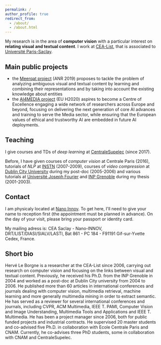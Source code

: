 ```yaml
---
permalink: /
author_profile: true
redirect_from: 
  - /about/
  - /about.html
---
```


My research is in the area of **computer vision** with a particular interest on **relating visual and textual content**. I work at [CEA-List](https://list.cea.fr/en/), that is associated to [Université Paris-Saclay](https://www.universite-paris-saclay.fr/en).

## Main public projects
* the [Meerqat project](https://www.meerqat.fr/) (ANR 2019) proposes to tackle the problem of analyzing ambiguous visual and textual content by learning and combining their representations and by taking into account the existing knowledge about entities
* the [AI4MEDIA project](https://www.ai4media.eu/) (EU H2020) aspires to become a Centre of Excellence engaging a wide network of researchers across Europe and beyond, focusing on delivering the next generation of core AI advances and training to serve the Media sector, while ensuring that the European values of ethical and trustworthy AI are embedded in future AI deployments.

## Teaching
I give courses and TDs of *deep learning* at [CentraleSupelec](https://www.centralesupelec.fr/) (since 2017). 


Before, I have given courses of *computer vision* at Centrale Paris (2016), tutorials of *NLP* at [INSTN](https://instn.cea.fr/en/) (2007-2009), courses of *video compression* at [Dublin City University](https://www.dcu.ie/) during my post-doc (2005-2006) and various tutorials at [Université Joseph Fourier](https://www.univ-grenoble-alpes.fr/) and [INP Grenoble](https://www.grenoble-inp.fr/en) during my thesis (2001-2003).

## Contact 
I am physicaly located at [Nano Innov](https://list.cea.fr/app/uploads/2022/04/Coming_to_Nano_INNOV.pdf). To get here, I'll need to give your name to reception first (the appointment must be planned in advance). On the day of your visit, please bring your passport or identity card. 

My mailing adress is: CEA Saclay - Nano-INNOV, DRT/LIST/DIASI/SIALV/LASTI, Bat 861 - PC 184 - F91191 Gif-sur-Yvette Cedex, France.

## Short bio
Hervé Le Borgne is a researcher at the CEA-List since 2006, carrying out research on computer vision and focusing on the links between visual and textual content. Previously, he received his Ph.D. from the INP Grenoble in 2004 and worked as a post-doc at Dublin City university from 2004 to 2006. He published more than 60 articles in international conferences and journals dealing with computer vision, multimedia retrieval, machine learning and more generally multimedia mining in order to extract semantic. He has served as a reviewer for several international conferences and journals, including CVPR, ACM Multimedia, IEEE T. PAMI, Computer Vision and Image Understanding, Multimedia Tools and Applications and IEEE T. Multimedia. He has been a project manager since 2006, both for public funded projects and industrial contracts. He supervised 20 master students and co-advised five Ph.D. in collaboration with Ecole Centrale Paris and CNAM. Currently, he co-advises three PhD students, some in collaboration with CNAM and CentraleSupelec.